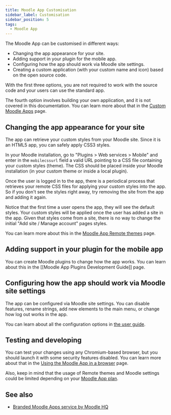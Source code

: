 ```yaml
---
title: Moodle App Customisation
sidebar_label: Customisation
sidebar_position: 5
tags:
  - Moodle App
---
```


The Moodle App can be customised in different ways:

- Changing the app appearance for your site.
- Adding support in your plugin for the mobile app.
- Configuring how the app should work via Moodle site settings.
- Creating a custom application (with your custom name and icon) based on the open source code.

With the first three options, you are not required to work with the source code and your users can use the standard app.

The fourth option involves building your own application, and it is not covered in this documentation. You can learn more about that in the [Custom Moodle Apps](./customisation/custom-apps) page.

## Changing the app appearance for your site

The app can retrieve your custom styles from your Moodle site. Since it is an HTML5 app, you can safely apply CSS3 styles.

In your Moodle installation, go to "Plugins > Web services > Mobile" and enter in the `mobilecssurl` field a valid URL pointing to a CSS file containing your custom styles (theme). The CSS should be placed inside your Moodle installation (in your custom theme or inside a local plugin).

Once the user is logged in to the app, there is a periodical process that retrieves your remote CSS files for applying your custom styles into the app. So if you don't see the styles right away, try removing the site from the app and adding it again.

Notice that the first time a user opens the app, they will see the default styles. Your custom styles will be applied once the user has added a site in the app. Given that styles come from a site, there is no way to change the initial "Add site / Manage account" pages styles.

You can learn more about this in the [Moodle App Remote themes](./customisation/remote-themes) page.

## Adding support in your plugin for the mobile app

You can create Moodle plugins to change how the app works. You can learn about this in the [[Moodle App Plugins Development Guide]] page.

## Configuring how the app should work via Moodle site settings

The app can be configured via Moodle site settings. You can disable features, rename strings, add new elements to the main menu, or change how log out works in the app.

You can learn about all the configuration options in [the user guide](https://docs.moodle.org/en/Moodle_app_guide_for_admins#Configuring_the_app_from_your_site).

## Testing and developing

You can test your changes using any Chromium-based browser, but you should launch it with some security features disabled. You can learn more about that in the [Using the Moodle App in a browser](./development/app-in-browser) page.

Also, keep in mind that the usage of Remote themes and Moodle settings could be limited depending on your [Moodle App plan](https://apps.moodle.com).

## See also

- [Branded Moodle Apps service by Moodle HQ](https://moodle.com/branded-app/)
